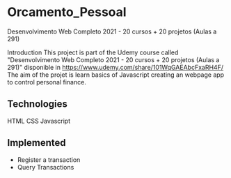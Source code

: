 # Orcamento_Pessoal
Desenvolvimento Web Completo 2021 - 20 cursos + 20 projetos (Aulas a 291)

Introduction
  This project is part of the Udemy course called "Desenvolvimento Web Completo 2021 - 20 cursos + 20 projetos (Aulas a 291)" disponible  in https://www.udemy.com/share/101WqGAEAbcFxaRH4F/ 
  The aim of the projet is learn basics of Javascript creating an webpage app to control personal finance.

## Technologies
  HTML
  CSS
  Javascript
  
## Implemented
 - Register a transaction
 - Query Transactions

